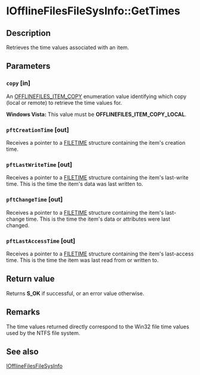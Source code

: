 # IOfflineFilesFileSysInfo::GetTimes

## Description

Retrieves the time values associated with an item.

## Parameters

### `copy` [in]

An [OFFLINEFILES_ITEM_COPY](https://learn.microsoft.com/windows/desktop/api/cscobj/ne-cscobj-offlinefiles_item_copy) enumeration value identifying which copy (local or remote) to retrieve the time values for.

**Windows Vista:** This value must be **OFFLINEFILES_ITEM_COPY_LOCAL**.

### `pftCreationTime` [out]

Receives a pointer to a [FILETIME](https://learn.microsoft.com/windows/desktop/api/minwinbase/ns-minwinbase-filetime) structure containing the item's creation time.

### `pftLastWriteTime` [out]

Receives a pointer to a [FILETIME](https://learn.microsoft.com/windows/desktop/api/minwinbase/ns-minwinbase-filetime) structure containing the item's last-write time. This is the time the item's data was last written to.

### `pftChangeTime` [out]

Receives a pointer to a [FILETIME](https://learn.microsoft.com/windows/desktop/api/minwinbase/ns-minwinbase-filetime) structure containing the item's last-change time. This is the time the item's data or attributes were last changed.

### `pftLastAccessTime` [out]

Receives a pointer to a [FILETIME](https://learn.microsoft.com/windows/desktop/api/minwinbase/ns-minwinbase-filetime) structure containing the item's last-access time. This is the time the item was last read from or written to.

## Return value

Returns **S_OK** if successful, or an error value otherwise.

## Remarks

The time values returned directly correspond to the Win32 file time values used by the NTFS file system.

## See also

[IOfflineFilesFileSysInfo](https://learn.microsoft.com/previous-versions/windows/desktop/api/cscobj/nn-cscobj-iofflinefilesfilesysinfo)
